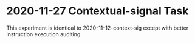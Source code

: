 # 2020-11-27 Contextual-signal Task

This experiment is identical to 2020-11-12-context-sig except with better instruction execution auditing.